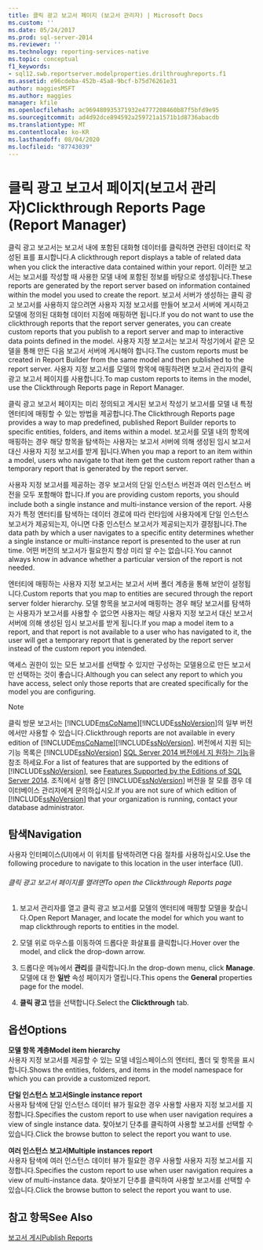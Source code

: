 ```yaml
---
title: 클릭 광고 보고서 페이지 (보고서 관리자) | Microsoft Docs
ms.custom: ''
ms.date: 05/24/2017
ms.prod: sql-server-2014
ms.reviewer: ''
ms.technology: reporting-services-native
ms.topic: conceptual
f1_keywords:
- sql12.swb.reportserver.modelproperties.drilthroughreports.f1
ms.assetid: e96cdeba-452b-45a8-9bcf-b75d76261e31
author: maggiesMSFT
ms.author: maggies
manager: kfile
ms.openlocfilehash: ac969480935371932e4777208460b87f5bfd9e95
ms.sourcegitcommit: ad4d92dce894592a259721a1571b1d8736abacdb
ms.translationtype: MT
ms.contentlocale: ko-KR
ms.lasthandoff: 08/04/2020
ms.locfileid: "87743039"
---
```

# <a name="clickthrough-reports-page-report-manager"></a><span data-ttu-id="8aabc-102">클릭 광고 보고서 페이지(보고서 관리자)</span><span class="sxs-lookup"><span data-stu-id="8aabc-102">Clickthrough Reports Page (Report Manager)</span></span>
  <span data-ttu-id="8aabc-103">클릭 광고 보고서는 보고서 내에 포함된 대화형 데이터를 클릭하면 관련된 데이터로 작성된 표를 표시합니다.</span><span class="sxs-lookup"><span data-stu-id="8aabc-103">A clickthrough report displays a table of related data when you click the interactive data contained within your report.</span></span> <span data-ttu-id="8aabc-104">이러한 보고서는 보고서를 작성할 때 사용한 모델 내에 포함된 정보를 바탕으로 생성됩니다.</span><span class="sxs-lookup"><span data-stu-id="8aabc-104">These reports are generated by the report server based on information contained within the model you used to create the report.</span></span> <span data-ttu-id="8aabc-105">보고서 서버가 생성하는 클릭 광고 보고서를 사용하지 않으려면 사용자 지정 보고서를 만들어 보고서 서버에 게시하고 모델에 정의된 대화형 데이터 지점에 매핑하면 됩니다.</span><span class="sxs-lookup"><span data-stu-id="8aabc-105">If you do not want to use the clickthrough reports that the report server generates, you can create custom reports that you publish to a report server and map to interactive data points defined in the model.</span></span> <span data-ttu-id="8aabc-106">사용자 지정 보고서는 보고서 작성기에서 같은 모델을 통해 만든 다음 보고서 서버에 게시해야 합니다.</span><span class="sxs-lookup"><span data-stu-id="8aabc-106">The custom reports must be created in Report Builder from the same model and then published to the report server.</span></span> <span data-ttu-id="8aabc-107">사용자 지정 보고서를 모델의 항목에 매핑하려면 보고서 관리자의 클릭 광고 보고서 페이지를 사용합니다.</span><span class="sxs-lookup"><span data-stu-id="8aabc-107">To map custom reports to items in the model, use the Clickthrough Reports page in Report Manager.</span></span>  
  
 <span data-ttu-id="8aabc-108">클릭 광고 보고서 페이지는 미리 정의되고 게시된 보고서 작성기 보고서를 모델 내 특정 엔터티에 매핑할 수 있는 방법을 제공합니다.</span><span class="sxs-lookup"><span data-stu-id="8aabc-108">The Clickthrough Reports page provides a way to map predefined, published Report Builder reports to specific entities, folders, and items within a model.</span></span> <span data-ttu-id="8aabc-109">보고서를 모델 내의 항목에 매핑하는 경우 해당 항목을 탐색하는 사용자는 보고서 서버에 의해 생성된 임시 보고서 대신 사용자 지정 보고서를 받게 됩니다.</span><span class="sxs-lookup"><span data-stu-id="8aabc-109">When you map a report to an item within a model, users who navigate to that item get the custom report rather than a temporary report that is generated by the report server.</span></span>  
  
 <span data-ttu-id="8aabc-110">사용자 지정 보고서를 제공하는 경우 보고서의 단일 인스턴스 버전과 여러 인스턴스 버전을 모두 포함해야 합니다.</span><span class="sxs-lookup"><span data-stu-id="8aabc-110">If you are providing custom reports, you should include both a single instance and multi-instance version of the report.</span></span> <span data-ttu-id="8aabc-111">사용자가 특정 엔터티를 탐색하는 데이터 경로에 따라 런타임에 사용자에게 단일 인스턴스 보고서가 제공되는지, 아니면 다중 인스턴스 보고서가 제공되는지가 결정됩니다.</span><span class="sxs-lookup"><span data-stu-id="8aabc-111">The data path by which a user navigates to a specific entity determines whether a single instance or multi-instance report is presented to the user at run time.</span></span> <span data-ttu-id="8aabc-112">어떤 버전의 보고서가 필요한지 항상 미리 알 수는 없습니다.</span><span class="sxs-lookup"><span data-stu-id="8aabc-112">You cannot always know in advance whether a particular version of the report is not needed.</span></span>  
  
 <span data-ttu-id="8aabc-113">엔터티에 매핑하는 사용자 지정 보고서는 보고서 서버 폴더 계층을 통해 보안이 설정됩니다.</span><span class="sxs-lookup"><span data-stu-id="8aabc-113">Custom reports that you map to entities are secured through the report server folder hierarchy.</span></span> <span data-ttu-id="8aabc-114">모델 항목을 보고서에 매핑하는 경우 해당 보고서를 탐색하는 사용자가 보고서를 사용할 수 없으면 사용자는 해당 사용자 지정 보고서 대신 보고서 서버에 의해 생성된 임시 보고서를 받게 됩니다.</span><span class="sxs-lookup"><span data-stu-id="8aabc-114">If you map a model item to a report, and that report is not available to a user who has navigated to it, the user will get a temporary report that is generated by the report server instead of the custom report you intended.</span></span>  
  
 <span data-ttu-id="8aabc-115">액세스 권한이 있는 모든 보고서를 선택할 수 있지만 구성하는 모델용으로 만든 보고서만 선택하는 것이 좋습니다.</span><span class="sxs-lookup"><span data-stu-id="8aabc-115">Although you can select any report to which you have access, select only those reports that are created specifically for the model you are configuring.</span></span>  
  
> [!NOTE]  
>  <span data-ttu-id="8aabc-116">클릭 방문 보고서는 [!INCLUDE[msCoName](../includes/msconame-md.md)][!INCLUDE[ssNoVersion](../includes/ssnoversion-md.md)]의 일부 버전에서만 사용할 수 있습니다.</span><span class="sxs-lookup"><span data-stu-id="8aabc-116">Clickthrough reports are not available in every edition of [!INCLUDE[msCoName](../includes/msconame-md.md)][!INCLUDE[ssNoVersion](../includes/ssnoversion-md.md)].</span></span> <span data-ttu-id="8aabc-117">버전에서 지원 되는 기능 목록은 [!INCLUDE[ssNoVersion](../includes/ssnoversion-md.md)] [SQL Server 2014 버전에서 지 원하는 기능](../../2014/getting-started/features-supported-by-the-editions-of-sql-server-2014.md)을 참조 하세요.</span><span class="sxs-lookup"><span data-stu-id="8aabc-117">For a list of features that are supported by the editions of [!INCLUDE[ssNoVersion](../includes/ssnoversion-md.md)], see [Features Supported by the Editions of SQL Server 2014](../../2014/getting-started/features-supported-by-the-editions-of-sql-server-2014.md).</span></span> <span data-ttu-id="8aabc-118">조직에서 실행 중인 [!INCLUDE[ssNoVersion](../includes/ssnoversion-md.md)] 버전을 잘 모를 경우 데이터베이스 관리자에게 문의하십시오.</span><span class="sxs-lookup"><span data-stu-id="8aabc-118">If you are not sure of which edition of [!INCLUDE[ssNoVersion](../includes/ssnoversion-md.md)] that your organization is running, contact your database administrator.</span></span>  
  
## <a name="navigation"></a><span data-ttu-id="8aabc-119">탐색</span><span class="sxs-lookup"><span data-stu-id="8aabc-119">Navigation</span></span>  
 <span data-ttu-id="8aabc-120">사용자 인터페이스(UI)에서 이 위치를 탐색하려면 다음 절차를 사용하십시오.</span><span class="sxs-lookup"><span data-stu-id="8aabc-120">Use the following procedure to navigate to this location in the user interface (UI).</span></span>  
  
###### <a name="to-open-the-clickthrough-reports-page"></a><span data-ttu-id="8aabc-121">클릭 광고 보고서 페이지를 열려면</span><span class="sxs-lookup"><span data-stu-id="8aabc-121">To open the Clickthrough Reports page</span></span>  
  
1.  <span data-ttu-id="8aabc-122">보고서 관리자를 열고 클릭 광고 보고서를 모델의 엔터티에 매핑할 모델을 찾습니다.</span><span class="sxs-lookup"><span data-stu-id="8aabc-122">Open Report Manager, and locate the model for which you want to map clickthrough reports to entities in the model.</span></span>  
  
2.  <span data-ttu-id="8aabc-123">모델 위로 마우스를 이동하여 드롭다운 화살표를 클릭합니다.</span><span class="sxs-lookup"><span data-stu-id="8aabc-123">Hover over the model, and click the drop-down arrow.</span></span>  
  
3.  <span data-ttu-id="8aabc-124">드롭다운 메뉴에서 **관리**를 클릭합니다.</span><span class="sxs-lookup"><span data-stu-id="8aabc-124">In the drop-down menu, click **Manage**.</span></span> <span data-ttu-id="8aabc-125">모델에 대 한 **일반** 속성 페이지가 열립니다.</span><span class="sxs-lookup"><span data-stu-id="8aabc-125">This opens the **General** properties page for the model.</span></span>  
  
4.  <span data-ttu-id="8aabc-126">**클릭 광고** 탭을 선택합니다.</span><span class="sxs-lookup"><span data-stu-id="8aabc-126">Select the **Clickthrough** tab.</span></span>  
  
## <a name="options"></a><span data-ttu-id="8aabc-127">옵션</span><span class="sxs-lookup"><span data-stu-id="8aabc-127">Options</span></span>  
 <span data-ttu-id="8aabc-128">**모델 항목 계층**</span><span class="sxs-lookup"><span data-stu-id="8aabc-128">**Model item hierarchy**</span></span>  
 <span data-ttu-id="8aabc-129">사용자 지정 보고서를 제공할 수 있는 모델 네임스페이스의 엔터티, 폴더 및 항목을 표시합니다.</span><span class="sxs-lookup"><span data-stu-id="8aabc-129">Shows the entities, folders, and items in the model namespace for which you can provide a customized report.</span></span>  
  
 <span data-ttu-id="8aabc-130">**단일 인스턴스 보고서**</span><span class="sxs-lookup"><span data-stu-id="8aabc-130">**Single instance report**</span></span>  
 <span data-ttu-id="8aabc-131">사용자 탐색에 단일 인스턴스 데이터 뷰가 필요한 경우 사용할 사용자 지정 보고서를 지정합니다.</span><span class="sxs-lookup"><span data-stu-id="8aabc-131">Specifies the custom report to use when user navigation requires a view of single instance data.</span></span> <span data-ttu-id="8aabc-132">찾아보기 단추를 클릭하여 사용할 보고서를 선택할 수 있습니다.</span><span class="sxs-lookup"><span data-stu-id="8aabc-132">Click the browse button to select the report you want to use.</span></span>  
  
 <span data-ttu-id="8aabc-133">**여러 인스턴스 보고서**</span><span class="sxs-lookup"><span data-stu-id="8aabc-133">**Multiple instances report**</span></span>  
 <span data-ttu-id="8aabc-134">사용자 탐색에 여러 인스턴스 데이터 뷰가 필요한 경우 사용할 사용자 지정 보고서를 지정합니다.</span><span class="sxs-lookup"><span data-stu-id="8aabc-134">Specifies the custom report to use when user navigation requires a view of multi-instance data.</span></span> <span data-ttu-id="8aabc-135">찾아보기 단추를 클릭하여 사용할 보고서를 선택할 수 있습니다.</span><span class="sxs-lookup"><span data-stu-id="8aabc-135">Click the browse button to select the report you want to use.</span></span>  
  
## <a name="see-also"></a><span data-ttu-id="8aabc-136">참고 항목</span><span class="sxs-lookup"><span data-stu-id="8aabc-136">See Also</span></span>  
 [<span data-ttu-id="8aabc-137">보고서 게시</span><span class="sxs-lookup"><span data-stu-id="8aabc-137">Publish Reports</span></span>](../../2014/reporting-services/publish-reports.md)  
  
  
